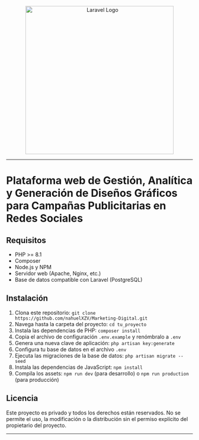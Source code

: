 <p align="center"><a href="https://laravel.com" target="_blank"><img src="https://raw.githubusercontent.com/laravel/art/master/logo-lockup/5%20SVG/2%20CMYK/1%20Full%20Color/laravel-logolockup-cmyk-red.svg" width="400" alt="Laravel Logo"></a>

---
# Plataforma web de Gestión, Analítica y Generación de Diseños Gráficos para Campañas Publicitarias en Redes Sociales

## Requisitos

- PHP >= 8.1
- Composer
- Node.js y NPM
- Servidor web (Apache, Nginx, etc.)
- Base de datos compatible con Laravel (PostgreSQL)

## Instalación

1. Clona este repositorio: `git clone https://github.com/nahuelXZV/Marketing-Digital.git`
2. Navega hasta la carpeta del proyecto: `cd tu_proyecto`
3. Instala las dependencias de PHP: `composer install`
4. Copia el archivo de configuración `.env.example` y renómbralo a `.env`
5. Genera una nueva clave de aplicación: `php artisan key:generate`
6. Configura tu base de datos en el archivo `.env`
7. Ejecuta las migraciones de la base de datos: `php artisan migrate --seed`
8. Instala las dependencias de JavaScript: `npm install`
9. Compila los assets: `npm run dev` (para desarrollo) o `npm run production` (para producción)

## Licencia
Este proyecto es privado y todos los derechos están reservados. No se permite el uso, la modificación o la distribución sin el permiso explícito del propietario del proyecto.

---
